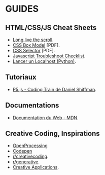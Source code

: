 # GUIDES

## HTML/CSS/JS Cheat Sheets
- [Long live the scroll](https://ecal-mid.ch/resources/html-css-js/).
- [CSS Box Model](./resources/CSS%20Box%20Model%20Cheat%20Sheet%20-%20Dark.pdf) [PDF].
- [CSS Selector](./resources/CSS%20Selector%20Cheat%20Sheet%20-%20Dark.pdf) [PDF].
- [Javascript Troubleshoot Checklist](./troubleshoot).
- [Lancer un Localhost (Python)](https://www.linuxjournal.com/content/tech-tip-really-simple-http-server-python).

## Tutoriaux
- [P5.js - Coding Train de Daniel Shiffman](https://www.youtube.com/user/shiffman).

## Documentations
- [Documentation du Web - MDN](https://developer.mozilla.org/fr/).

## Creative Coding, Inspirations
- [OpenProcessing](https://www.openprocessing.org/)
- [Codepen](https://codepen.io/)
- [r/creativecoding](https://www.reddit.com/r/creativecoding/).
- [r/generative](https://www.reddit.com/r/generative/).
- [Creative Applications](https://www.creativeapplications.net/).
